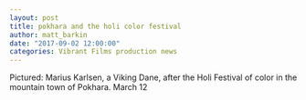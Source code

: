 ```yaml
---
layout: post
title: pokhara and the holi color festival
author: matt_barkin
date: "2017-09-02 12:00:00"
categories: Vibrant Films production news
---
```


Pictured: Marius Karlsen, a Viking Dane, after the Holi Festival of color in the mountain town of Pokhara. March 12
